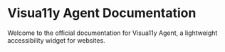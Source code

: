 # Visua11y Agent Documentation

Welcome to the official documentation for Visua11y Agent, a lightweight accessibility widget for websites.